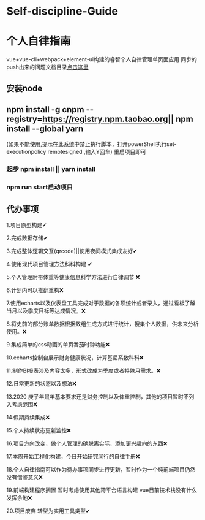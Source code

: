# Self-discipline-Guide
# 个人自律指南
vue+vue-cli+webpack+element-ui构建的睿智个人自律管理单页面应用
同步的push出来的问题文档目录[点击这里](https://github.com/miles97/projectDailyQuestion/blob/master/disciplineSync.md)
## 安装node  

## npm install -g cnpm --registry=https://registry.npm.taobao.org|| npm install --global yarn

(如果不能使用,提示在此系统中禁止执行脚本，打开powerShell执行set-executionpolicy remotesigned ,输入Y回车) 重启项目即可

### 起步 npm install || yarn install 

### npm run start启动项目


## 代办事项

1.项目原型构建✔

2.完成数据存储✔

3.完成整体逻辑交互(qrcode)||使用夜间模式集成友好✔

4.使用现代项目管理方法科科构建 ✔

5.个人管理附带体重等健康信息科学方法进行自律调节 ❌

6.计划内可以推翻重构❌

7.使用echarts以及仪表盘工具完成对于数据的各项统计或者录入，通过看板了解当月以及季度目标等达成情况。❌

8.将史前的部分账单数据根据数组生成方式进行统计，搜集个人数据，供未来分析使用。❌

9.集成简单的css动画的单页番茄时钟功能❌

10.echarts控制台展示财务健康状况，计算基尼系数科科❌

11.制作BI报表涉及内容太多，形式改成为季度或者特殊月需求。❌

12.日常更新的状态以及想法❌

13.2020 庚子年鼠年基本要求还是财务控制以及体重控制，其他的项目暂时不列入考虑范围❌

14.假期持续集成❌

15.个人持续状态更新监控❌

16.项目方向改变，做个人管理的确脱离实际，添加更兴趣向的东西❌

17.本周开始工程化构建，今日开始研究同行的自律手册❌

18.个人自律指南可以作为待办事项同步进行更新，暂时作为一个纯前端项目仍然没有借鉴意义❌

19.前端构建程序搁置  暂时考虑使用其他跨平台语言构建  vue目前技术栈没有什么发挥余地❌

20.项目废弃 转型为实用工具类型✔
